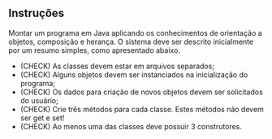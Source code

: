 ## Instruções

Montar um programa em Java aplicando os conhecimentos de orientação a objetos, composição e herança.
O sistema deve ser descrito inicialmente por um resumo simples, como apresentado abaixo.

- (CHECK) As classes devem estar em arquivos separados; 
- (CHECK) Alguns objetos devem ser instanciados na inicialização do programa;
- (CHECK) Os dados para criação de novos objetos devem ser solicitados do usuário; 
- (CHECK) Crie três métodos para cada classe. Estes métodos não devem ser get e set!
- (CHECK) Ao menos uma das classes deve possuir 3 construtores.
